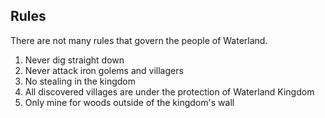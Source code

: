 Rules
-----

There are not many rules that govern the people of Waterland.

1. Never dig straight down
2. Never attack iron golems and villagers
3. No stealing in the kingdom
4. All discovered villages are under the protection of Waterland Kingdom
5. Only mine for woods outside of the kingdom's wall
